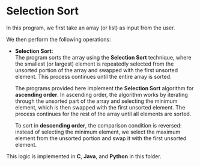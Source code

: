# Selection Sort

In this program, we first take an array (or list) as input from the user.

We then perform the following operations:

- **Selection Sort:**  
  The program sorts the array using the **Selection Sort** technique, where the smallest (or largest) element is repeatedly selected from the unsorted portion of the array and swapped with the first unsorted element. This process continues until the entire array is sorted.

  The programs provided here implement the **Selection Sort** algorithm for **ascending order**. In ascending order, the algorithm works by iterating through the unsorted part of the array and selecting the minimum element, which is then swapped with the first unsorted element. The process continues for the rest of the array until all elements are sorted.

  To sort in **descending order**, the comparison condition is reversed: instead of selecting the minimum element, we select the maximum element from the unsorted portion and swap it with the first unsorted element.

This logic is implemented in **C**, **Java**, and **Python** in this folder.